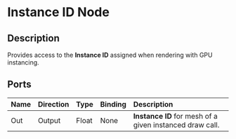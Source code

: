 # Instance ID Node

## Description

Provides access to the **Instance ID** assigned when rendering with GPU instancing.

## Ports

| Name   | Direction  | Type  | Binding | Description |
|:-------|:-----------|:------|:--------|:------------|
| Out    | Output     | Float | None    | **Instance ID** for mesh of a given instanced draw call. |
